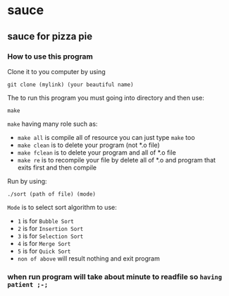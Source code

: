 # sauce
## sauce for pizza pie
### How to use this program
Clone it to you computer by using
```
git clone (mylink) (your beautiful name)
```
The to run this program you must going into directory and then use:
```
make
```
`make` having many role such as:
* `make all` is compile all of resource you can just type `make` too
* `make clean` is to delete your program (not *.o file)
* `make fclean` is to delete your program and all of *.o file
* `make re` is to recompile your file by delete all of *.o and program that exits first and then compile

Run by using:
```
./sort (path of file) (mode)
```

`Mode` is to select sort algorithm to use:
* `1` is for `Bubble Sort`
* `2` is for `Insertion Sort`
* `3` is for `Selection Sort`
* `4` is for `Merge Sort`
* `5` is for `Quick Sort`
* `non of above` will result nothing and exit program

### when run program will take about minute to readfile so `having patient ;-;`
